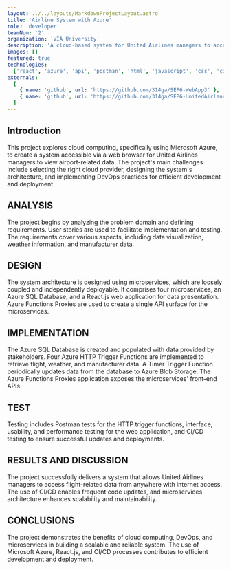 ```yaml
---
layout: ../../layouts/MarkdownProjectLayout.astro
title: 'Airline System with Azure'
role: 'developer'
teamNum: '2'
organization: 'VIA University'
description: 'A cloud-based system for United Airlines managers to access flight-related data through a web application. The system utilizes cloud computing services, DevOps practices, and Microsoft Azure. It includes microservices for retrieving data, an Azure SQL Database, and a React.js web application for data visualization'
images: []
featured: true
technologies:
  ['react', 'azure', 'api', 'postman', 'html', 'javascript', 'css', 'cicd']
externals:
  [
    { name: 'github', url: 'https://github.com/314ga/SEP6-WebApp3' },
    { name: 'github', url: 'https://github.com/314ga/SEP6-UnitedAirlanes/' },
  ]
---
```


## Introduction

This project explores cloud computing, specifically using Microsoft Azure, to create a system accessible via a web browser for United Airlines managers to view airport-related data. The project's main challenges include selecting the right cloud provider, designing the system's architecture, and implementing DevOps practices for efficient development and deployment.

## ANALYSIS

The project begins by analyzing the problem domain and defining requirements. User stories are used to facilitate implementation and testing. The requirements cover various aspects, including data visualization, weather information, and manufacturer data.

## DESIGN

The system architecture is designed using microservices, which are loosely coupled and independently deployable. It comprises four microservices, an Azure SQL Database, and a React.js web application for data presentation. Azure Functions Proxies are used to create a single API surface for the microservices.

## IMPLEMENTATION

The Azure SQL Database is created and populated with data provided by stakeholders. Four Azure HTTP Trigger Functions are implemented to retrieve flight, weather, and manufacturer data. A Timer Trigger Function periodically updates data from the database to Azure Blob Storage. The Azure Functions Proxies application exposes the microservices' front-end APIs.

## TEST

Testing includes Postman tests for the HTTP trigger functions, interface, usability, and performance testing for the web application, and CI/CD testing to ensure successful updates and deployments.

## RESULTS AND DISCUSSION

The project successfully delivers a system that allows United Airlines managers to access flight-related data from anywhere with internet access. The use of CI/CD enables frequent code updates, and microservices architecture enhances scalability and maintainability.

## CONCLUSIONS

The project demonstrates the benefits of cloud computing, DevOps, and microservices in building a scalable and reliable system. The use of Microsoft Azure, React.js, and CI/CD processes contributes to efficient development and deployment.
